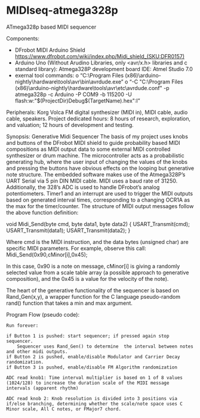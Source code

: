 # MIDIseq-atmega328p
ATmega328p based MIDI sequencer

Components:
-	DFrobot MIDI Arduino Shield 
https://www.dfrobot.com/wiki/index.php/Midi_shield_(SKU:DFR0157)
-	Arduino Uno (Without Arudino Libraries, only <avr/x.h> libraries and c standard library): Atmega328P development board
IDE: Atmel Studio 7.0
-	exernal tool commands:
o	“C:\Program Files (x86)\arduino-nightly\hardware\tools\avr\bin\avrdude.exe”
o	“-C "C:\Program Files (x86)\arduino-nightly\hardware\tools\avr\etc\avrdude.conf" -p atmega328p -c Arduino -P COM9 -b 115200 -U flash:w:"$(ProjectDir)Debug\$(TargetName).hex":I”

Peripherals: Korg Volca FM digital synthesizer (MIDI in), MIDI cable, audio cable, speakers.
Project dedicated hours: 8 hours of research, exploration, and valuation; 12 hours of development and testing.

Synopsis:  Generative Midi Sequencer
The basis of my project uses knobs and buttons of the DFrobot MIDI shield to guide probability based MIDI compositions as MIDI output data to some external MIDI controlled synthesizer or drum machine. The microcontroller acts as a probabilistic generating hub, where the user input of changing the values of the knobs and pressing the buttons have obvious effects on the looping but generative note structure.
The embedded software makes use of the Atmega328P’s  UART Serial via 5 pin DIN MIDI cable. MIDI uses a baud rate of 31250. Additionally, the 328’s ADC is used to handle DFrobot’s analog potentiometers. Timer1 and an interrupt are used to trigger the MIDI outputs based on generated interval times, corresponding to a changing OCR1A as the max for the timer/counter.
The structure of MIDI output messages follow the above function definition:

void Midi_Send(byte cmd, byte data1, byte data2) {
  USART_Transmit(cmd);
  USART_Transmit(data1);
  USART_Transmit(data2);
}

Where cmd is the MIDI instruction, and the data bytes (unsigned char) are specific MIDI parameters. For example, observe this call:
Midi_Send(0x90,cMinor[i],0x45);

In this case, 0x90 is a note on message, cMinor[i] is giving a randomly selected value from a scale table array (a possible approach to generative composition), and the 0x45 is a value for the velocity of the note).

The heart of the generative functionality of the sequencer is based on Rand_Gen(x,y), a wrapper function for the C language pseudo-random rand() function that takes a min and max argument.

Program Flow (pseudo code):

	Run forever:

	if Button 1 is pushed: start sequencer; if pressed again stop sequencer.
		Sequencer uses Rand_Gen() to determine  the interval between notes and other midi outputs.
	if Button 2 is pushed, enable/disable Modulator and Carrier Decay randomization.
	if Button 3 is pushed, enable/disable FM Algorithm randomization

	ADC read knob1: Time interval multiplier is based on 1 of 8 values (1024/128) to increase the duration scale of the MIDI message intervals (apparent rhythm)
	
	ADC read knob 2: Knob resolution is divided into 3 positions via if/else branching, determining whether the scale/note space uses C Minor scale, All C notes, or FMajor7 chord.

